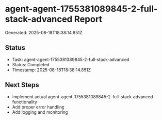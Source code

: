 # agent-agent-1755381089845-2-full-stack-advanced Report

Generated: 2025-08-18T18:38:14.851Z

## Status
- Task: agent-agent-1755381089845-2-full-stack-advanced
- Status: Completed
- Timestamp: 2025-08-18T18:38:14.851Z

## Next Steps
- Implement actual agent-agent-1755381089845-2-full-stack-advanced functionality
- Add proper error handling
- Add logging and monitoring
